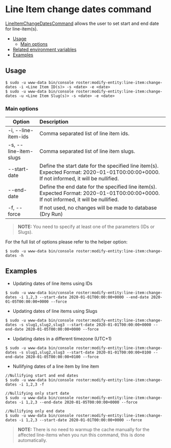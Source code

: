 # Line Item change dates command

[LineItemChangeDatesCommand](../../src/Command/ModifyEntity/LineItem/LineItemChangeDatesCommand.php) allows the user to
set start and end date for line-item(s).

- [Usage](#usage)
    - [Main options](#main-options)
- [Related environment variables](#related-environment-variables)
- [Examples](#examples)

## Usage
```shell script
$ sudo -u www-data bin/console roster:modify-entity:line-item:change-dates -i <Line Item ID(s)> -s <date> -e <date>
$ sudo -u www-data bin/console roster:modify-entity:line-item:change-dates -u <Line Item Slug(s)> -s <date> -e <date>
```

### Main options

| Option                | Description                                                                                                                             |
| ----------------------|:----------------------------------------------------------------------------------------------------------------------------------------|
| -i, --line-item-ids   | Comma separated list of line item ids.                                                                                                  |
| -s, --line-item-slugs | Comma separated list of line item slugs.                                                                                                |
| --start-date          | Define the start date for the specified line item(s). Expected Format: 2020-01-01T00:00:00+0000. If not informed, it will be nullified. |
| --end-date            | Define the end date for the specified line item(s). Expected Format: 2020-01-01T00:00:00+0000. If not informed, it will be nullified.   |
| -f, --force           | If not used, no changes will be made to database (Dry Run)                                                                              |

> **NOTE:** You need to specify at least one of the parameters (IDs or Slugs).

For the full list of options please refer to the helper option:
```shell script
$ sudo -u www-data bin/console roster:modify-entity:line-item:change-dates -h
```

## Examples
- Updating dates of line items using IDs
```shell script
$ sudo -u www-data bin/console roster:modify-entity:line-item:change-dates -i 1,2,3 --start-date 2020-01-01T00:00:00+0000 --end-date 2020-01-05T00:00:00+0000 --force
```
- Updating dates of line items using Slugs
```shell script
$ sudo -u www-data bin/console roster:modify-entity:line-item:change-dates -s slug1,slug2,slug3 --start-date 2020-01-01T00:00:00+0000 --end-date 2020-01-05T00:00:00+0000 --force
```
- Updating dates in a different timezone (UTC+1)
```shell script
$ sudo -u www-data bin/console roster:modify-entity:line-item:change-dates -s slug1,slug2,slug3 --start-date 2020-01-01T00:00:00+0100 --end-date 2020-01-05T00:00:00+0100 --force
```
- Nullifying dates of a line item by line item
```shell script
//Nullifying start and end dates
$ sudo -u www-data bin/console roster:modify-entity:line-item:change-dates -i 1,2,3 -f

//Nullifying only start date
$ sudo -u www-data bin/console roster:modify-entity:line-item:change-dates -i 1,2,3 --end-date 2020-01-05T00:00:00+0000 --force

//Nullifying only end date
$ sudo -u www-data bin/console roster:modify-entity:line-item:change-dates -i 1,2,3 --start-date 2020-01-01T00:00:00+0000 --force
```

> **NOTE:** There is no need to warmup the cache manually for the affected line-items when you run this command,
>this is done automatically.

